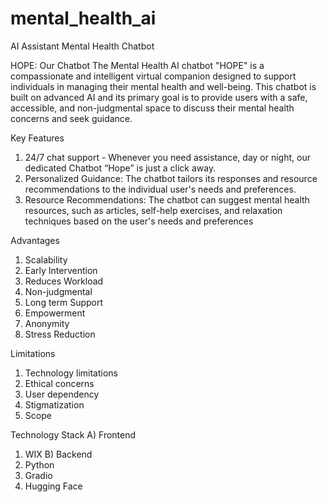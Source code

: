 # mental_health_ai
AI Assistant Mental Health Chatbot

HOPE: Our Chatbot
The Mental Health AI chatbot "HOPE" is a compassionate and intelligent virtual companion designed to support individuals in managing their mental health and well-being. This chatbot is built on advanced AI and its primary goal is to provide users with a safe, accessible, and non-judgmental space to discuss their mental health concerns and seek guidance.

Key Features 
1) 24/7 chat support - Whenever you need assistance, day or night, our dedicated Chatbot “Hope” is just a click away.
2) Personalized Guidance: The chatbot tailors its responses and resource recommendations to the individual user's needs and preferences.
3) Resource Recommendations: The chatbot can suggest mental health resources, such as articles, self-help exercises, and relaxation techniques based on the user's needs and preferences

Advantages
1) Scalability
2) Early Intervention
3) Reduces Workload
4) Non-judgmental
5) Long term Support
6) Empowerment
7) Anonymity
8) Stress Reduction

Limitations
1) Technology limitations
2) Ethical concerns
3) User dependency
4) Stigmatization
5) Scope

Technology Stack
A) Frontend 
   1) WIX
B) Backend
   1) Python
   2) Gradio
   3) Hugging Face
